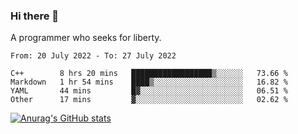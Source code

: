 ### Hi there 👋

<!--
**shejialuo/shejialuo** is a ✨ _special_ ✨ repository because its `README.md` (this file) appears on your GitHub profile.

Here are some ideas to get you started:

- 🔭 I’m currently working on ...
- 🌱 I’m currently learning ...
- 👯 I’m looking to collaborate on ...
- 🤔 I’m looking for help with ...
- 💬 Ask me about ...
- 📫 How to reach me: ...
- 😄 Pronouns: ...
- ⚡ Fun fact: ...
-->

A programmer who seeks for liberty.

<!--START_SECTION:waka-->

```text
From: 20 July 2022 - To: 27 July 2022

C++        8 hrs 20 mins   ██████████████████▒░░░░░░   73.66 %
Markdown   1 hr 54 mins    ████▒░░░░░░░░░░░░░░░░░░░░   16.82 %
YAML       44 mins         █▓░░░░░░░░░░░░░░░░░░░░░░░   06.51 %
Other      17 mins         ▓░░░░░░░░░░░░░░░░░░░░░░░░   02.62 %
```

<!--END_SECTION:waka-->

[![Anurag's GitHub stats](https://github-readme-stats.vercel.app/api?username=shejialuo&show_icons=true&theme=dracula)](https://github.com/anuraghazra/github-readme-stats)
